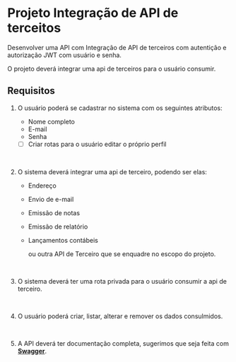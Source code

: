 # Projeto Integração de API de terceitos

Desenvolver uma API com Integração de API de terceiros com autentição e autorização JWT com usuário e senha.

O projeto deverá integrar uma api de terceiros para o usuário consumir.

## Requisitos

1. O usuário poderá se cadastrar no sistema com os seguintes atributos:

   - Nome completo
   - E-mail
   - Senha
  
   - [ ] Criar rotas para o usuário editar o próprio perfil

</br>

2. O sistema deverá integrar uma api de terceiro, podendo ser elas:

   - Endereço
   - Envio de e-mail
   - Emissão de notas
   - Emissão de relatório
   - Lançamentos contábeis
  
     ou outra API de Terceiro que se enquadre no escopo do projeto.

</br>

3. O sistema deverá ter uma rota privada para o usuário consumir a api de terceiro.

</br>

4. O usuário poderá criar, listar, alterar e remover os dados consulmidos.

</br>

5. A API deverá ter documentação completa, sugerimos que seja feita com [**Swagger**](https://swagger.io/).
